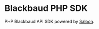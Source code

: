 # Blackbaud PHP SDK

PHP Blackbaud API SDK powered by [Saloon](https://github.com/saloonphp/saloon).
